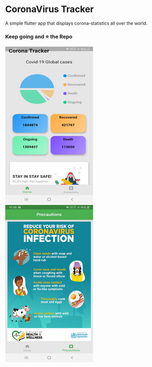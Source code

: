 # CoronaVirus Tracker
A simple flutter app that displays corona-statistics all over the world.

### Keep going and ⭐ the Repo



<img src="screenshots/home_screen.jpeg" width="280" height="500">      &nbsp;&nbsp;&nbsp;<img src="screenshots/precautions.jpeg" width="280" height="500">



